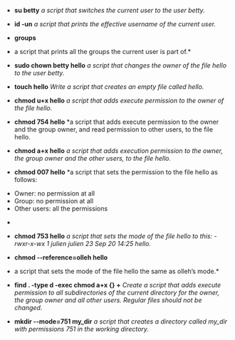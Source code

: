* **su betty**
*a script that switches the current user to the user betty.*

* **id -un**
*a script that prints the effective username of the current user.*

* **groups**
* a script that prints all the groups the current user is part of.*

* **sudo chown betty hello**
*a script that changes the owner of the file hello to the user betty.*

* **touch hello**
*Write a script that creates an empty file called hello.*

* **chmod u+x hello**
*a script that adds execute permission to the owner of the file hello.*

* **chmod 754 hello**
*a script that adds execute permission to the owner and the group owner, and read permission to other users, to the file hello.

* **chmod a+x hello**
*a script that adds execution permission to the owner, the group owner and the other users, to the file hello.*

* **chmod 007 hello**
*a script that sets the permission to the file hello as follows:

- Owner: no permission at all
- Group: no permission at all
- Other users: all the permissions
*

* **chmod 753 hello**
*a script that sets the mode of the file hello to this: -rwxr-x-wx 1 julien julien 23 Sep 20 14:25 hello.*

* **chmod --reference=olleh hello**
* a script that sets the mode of the file hello the same as olleh’s mode.*

* **find . -type d -exec chmod a+x {} +**
*Create a script that adds execute permission to all subdirectories of the current directory for the owner, the group owner and all other users. Regular files should not be changed.*

* **mkdir --mode=751 my_dir**
*a script that creates a directory called my_dir with permissions 751 in the working directory.*
